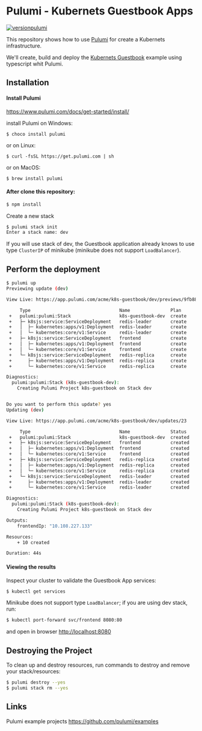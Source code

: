 
# Pulumi - Kubernets Guestbook Apps
[![versionpulumi](https://img.shields.io/badge/pulumi-v3.15.0-green)](https://www.pulumi.com/)

This repository shows how to use [Pulumi](https://www.pulumi.com/) for create a Kubernets infrastructure.

We'll create, build and deploy the [Kubernets Guestbook](https://github.com/kubernetes/examples/tree/master/guestbook) example using typescript whit Pulumi.


## Installation

#### Install Pulumi

https://www.pulumi.com/docs/get-started/install/

install Pulumi on Windows:

`$ choco install pulumi`

or on Linux:

`$ curl -fsSL https://get.pulumi.com | sh`

or on MacOS:

`$ brew install pulumi`

#### After clone this repository:

```sh
$ npm install
```

Create a new stack
```sh
$ pulumi stack init
Enter a stack name: dev
```

If you will use stack of dev, the Guestbook application
already knows to use type `ClusterIP` of minikube (minikube does not support `LoadBalancer`).

## Perform the deployment
```sh
$ pulumi up
Previewing update (dev)

View Live: https://app.pulumi.com/acme/k8s-guestbook/dev/previews/9fb88818e4-756d-48ed-baf8-f44774d9bbd0

     Type                                 Name               Plan       Info
 +   pulumi:pulumi:Stack                  k8s-guestbook-dev  create     1 message
 +   ├─ k8sjs:service:ServiceDeployment   redis-leader       create
 +   │  ├─ kubernetes:apps/v1:Deployment  redis-leader       create
 +   │  └─ kubernetes:core/v1:Service     redis-leader       create
 +   ├─ k8sjs:service:ServiceDeployment   frontend           create
 +   │  ├─ kubernetes:apps/v1:Deployment  frontend           create
 +   │  └─ kubernetes:core/v1:Service     frontend           create
 +   └─ k8sjs:service:ServiceDeployment   redis-replica      create
 +      ├─ kubernetes:apps/v1:Deployment  redis-replica      create
 +      └─ kubernetes:core/v1:Service     redis-replica      create

Diagnostics:
  pulumi:pulumi:Stack (k8s-guestbook-dev):
    Creating Pulumi Project k8s-guestbook on Stack dev


Do you want to perform this update? yes
Updating (dev)

View Live: https://app.pulumi.com/acme/k8s-guestbook/dev/updates/23

     Type                                 Name               Status      Info
 +   pulumi:pulumi:Stack                  k8s-guestbook-dev  created     1 message
 +   ├─ k8sjs:service:ServiceDeployment   frontend           created
 +   │  ├─ kubernetes:apps/v1:Deployment  frontend           created
 +   │  └─ kubernetes:core/v1:Service     frontend           created
 +   ├─ k8sjs:service:ServiceDeployment   redis-replica      created
 +   │  ├─ kubernetes:apps/v1:Deployment  redis-replica      created
 +   │  └─ kubernetes:core/v1:Service     redis-replica      created
 +   └─ k8sjs:service:ServiceDeployment   redis-leader       created
 +      ├─ kubernetes:apps/v1:Deployment  redis-leader       created
 +      └─ kubernetes:core/v1:Service     redis-leader       created

Diagnostics:
  pulumi:pulumi:Stack (k8s-guestbook-dev):
    Creating Pulumi Project k8s-guestbook on Stack dev

Outputs:
    frontendIp: "10.108.227.133"

Resources:
    + 10 created

Duration: 44s
```

#### Viewing the results

Inspect your cluster to validate the Guestbook App services:
```sh
$ kubectl get services
```
 
 Minikube does not support type `LoadBalancer`; if you are using dev stack, run:
 ```sh
$ kubectl port-forward svc/frontend 8080:80
 ```

 and open in browser [http://localhost:8080](http://localhost:8080)


 ## Destroying the Project

 To clean up and destroy resources, run commands to destroy and remove your stack/resources:
 ```sh
$ pulumi destroy --yes
$ pulumi stack rm --yes
 ```
 
 ## Links
 Pulumi example projects https://github.com/pulumi/examples

